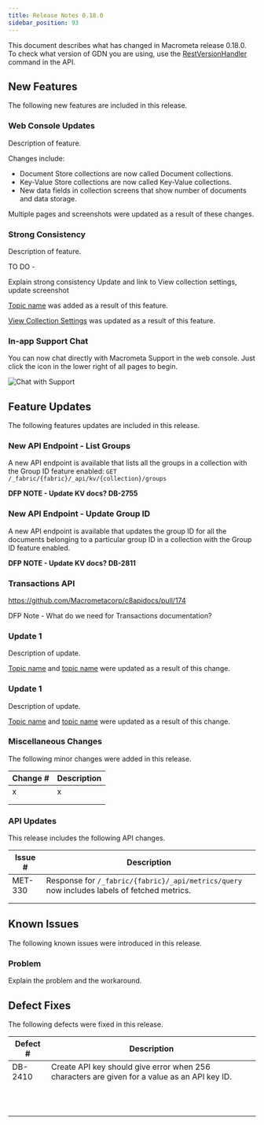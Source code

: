```yaml
---
title: Release Notes 0.18.0
sidebar_position: 93
---
```


This document describes what has changed in Macrometa release 0.18.0. To check what version of GDN you are using, use the [RestVersionHandler](https://macrometa.com/docs/api#/operations/RestVersionHandler) command in the API.

## New Features

The following new features are included in this release.

### Web Console Updates

Description of feature.

Changes include:

- Document Store collections are now called Document collections.
- Key-Value Store collections are now called Key-Value collections.
- New data fields in collection screens that show number of documents and data storage.

Multiple pages and screenshots were updated as a result of these changes.

### Strong Consistency

Description of feature.

TO DO - 

Explain strong consistency
Update and link to View collection settings, update screenshot

[Topic name](index.md) was added as a result of this feature.

[View Collection Settings](../collections/view-collection-settings.md) was updated as a result of this feature.

### In-app Support Chat

You can now chat directly with Macrometa Support in the web console. Just click the icon in the lower right of all pages to begin.

![Chat with Support](/img/release-notes/18-00-support-chat.png)

## Feature Updates

The following features updates are included in this release.

### New API Endpoint - List Groups

A new API endpoint is available that lists all the groups in a collection with the Group ID feature enabled: `GET /_fabric/{fabric}/_api/kv/{collection}/groups`

**DFP NOTE - Update KV docs? DB-2755**

### New API Endpoint - Update Group ID

A new API endpoint is available that updates the group ID for all the documents belonging to a particular group ID in a collection with the Group ID feature enabled.

**DFP NOTE - Update KV docs? DB-2811**

### Transactions API

https://github.com/Macrometacorp/c8apidocs/pull/174

DFP Note - What do we need for Transactions documentation?

### Update 1

Description of update.

[Topic name](index.md) and [topic name](index.md) were updated as a result of this change.

### Update 1

Description of update.

[Topic name](index.md) and [topic name](index.md) were updated as a result of this change.

### Miscellaneous Changes

The following minor changes were added in this release.

| Change # | Description |
| -------- | ----------- |
| x        | x           |
|          |             |
|          |             |

### API Updates

This release includes the following API changes.

| Issue # | Description |
| ------- | ----------- |
| MET-330       | Response for `/_fabric/{fabric}/_api/metrics/query` now includes labels of fetched metrics.          |
|         |             |
|         |             |

## Known Issues

The following known issues were introduced in this release.

### Problem

Explain the problem and the workaround.

## Defect Fixes

The following defects were fixed in this release.

| Defect #  | Description  |
|---|---|
| DB-2410  | Create API key should give error when 256 characters are given for a value as an API key ID.  |
|   |   |
|   |   |
|   |   |
|   |   |
|   |   |
|   |   |
|   |   |
|   |   |
|   |   |
|   |   |
|   |   |